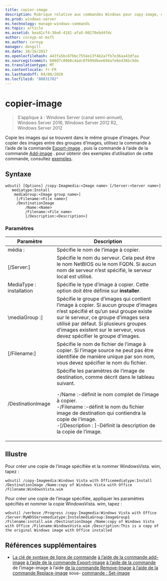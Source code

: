 ```yaml
---
title: copier-image
description: Rubrique relative aux commandes Windows pour copy-image, qui copie les images qui se trouvent dans le même groupe d’images.
ms.prod: windows-server
ms.technology: manage-windows-commands
ms.topic: article
ms.assetid: bea41cf4-36e6-4181-afa5-00170ebd4fdc
author: coreyp-at-msft
ms.author: coreyp
manager: dongill
ms.date: 10/16/2017
ms.openlocfilehash: 443fa5bc87bbc7554e13f4b2a7fb7e36aa43dfaa
ms.sourcegitcommit: b00d7c8968c4adc8f699dbee694afe6ed36bc9de
ms.translationtype: MT
ms.contentlocale: fr-FR
ms.lasthandoff: 04/08/2020
ms.locfileid: "80831702"
---
```

# <a name="copy-image"></a>copier-image

>S’applique à : Windows Server (canal semi-annuel), Windows Server 2016, Windows Server 2012 R2, Windows Server 2012

Copie les images qui se trouvent dans le même groupe d’images. Pour copier des images entre des groupes d’images, utilisez la commande à l’aide de la commande [Export-image](using-the-export-image-command.md) , puis la commande à l’aide de la commande [Add-image](using-the-add-image-command.md) .
pour obtenir des exemples d’utilisation de cette commande, consultez [exemples](#BKMK_examples).

## <a name="syntax"></a>Syntaxe
```
wdsutil [Options] /copy-Imagmedia:<Image name> [/Server:<Server name>]
   mediatype:Install
    mediaGroup:<Image group name>]
     [/Filename:<File name>]
     /DestinationImage
         /Name:<Name>
         /Filename:<File name>
         [/Description:<Description>]
```
### <a name="parameters"></a>Paramètres
|Paramètre|Description|
|-------|--------|
média :<Image name>|Spécifie le nom de l’image à copier.|
|[/Server:<Server name>]|Spécifie le nom du serveur. Cela peut être le nom NetBIOS ou le nom FQDN. Si aucun nom de serveur n’est spécifié, le serveur local est utilisé.|
MediaType : installation|Spécifie le type d’image à copier. Cette option doit être définie sur **installer**.|
|\mediaGroup :<Image group name>]|Spécifie le groupe d’images qui contient l’image à copier. Si aucun groupe d’images n’est spécifié et qu’un seul groupe existe sur le serveur, ce groupe d’images sera utilisé par défaut. Si plusieurs groupes d'images existent sur le serveur, vous devez spécifier le groupe d'images.|
|[/Filename:<Filename>]|Spécifie le nom de fichier de l’image à copier. Si l’image source ne peut pas être identifiée de manière unique par son nom, vous devez spécifier le nom du fichier.|
|/DestinationImage|Spécifie les paramètres de l’image de destination, comme décrit dans le tableau suivant.<p>-/Name :<Name>-définit le nom complet de l’image à copier.<br />-/Filename :<Filename>-définit le nom du fichier image de destination qui contiendra la copie de l’image.<br />-[/Description : <Description>]-Définit la description de la copie de l’image.|
## <a name="examples"></a><a name=BKMK_examples></a>Illustre
Pour créer une copie de l’image spécifiée et la nommer WindowsVista. wim, tapez :
```
wdsutil /copy-Imagmedia:Windows Vista with Officemediatype:Install /DestinationImage /Name:copy of Windows Vista with Office /Filename:WindowsVista.wim
```
Pour créer une copie de l’image spécifiée, appliquer les paramètres spécifiés et nommer la copie WindowsVista. wim, tapez :
```
wdsutil /verbose /Progress /copy-Imagmedia:Windows Vista with Office /Server:MyWDSServemediatype:InstalmediaGroup:ImageGroup1 
/Filename:install.wim /DestinationImage /Name:copy of Windows Vista with Office /Filename:WindowsVista.wim /Description:This is a copy of the original Windows image with Office installed
```
## <a name="additional-references"></a>Références supplémentaires
- [La clé de syntaxe de ligne de commande](command-line-syntax-key.md)
[à l’aide de la commande add-image](using-the-add-image-command.md)
[à l’aide de la commande Export-image](using-the-export-image-command.md)
[à l’aide de la commande](using-the-get-image-command.md) de l’image-image
à l’aide [de la commande Remove-Image](using-the-remove-image-command.md)
[à l’aide de la commande Replace-image](using-the-replace-image-command.md)
sous- [commande : Set-image](subcommand-set-image.md)
